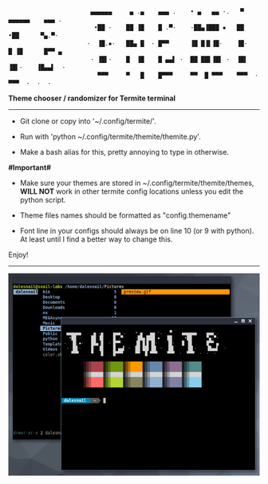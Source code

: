                            ▄▄▄▄▄▄     ▄ .▄    ▄▄▄ .    • ▄   ▄▄ ·.   ▀    ▄▄▄▄▄▄    ▄▄▄ .
                            •██ ·    ██ ▐█    █ .▀·    ·██▄▐███ ▪   ██     •██      ▀▄.▀·
                          ·  ▐█.▪·   ██▄ █  · █▀▀      ▐█ █▐▌▐█·    ▐█·   █ ▐█      █▀▀ ▄
                           · ▐█▌·    █  ▐█    █ ▄▄▌ ·  ██ ██▌▐█▌ ·  ▐█▌     ▐█▌·    ▐█▄▄▌  ·
                             ▀▀▀     ▀   █    █▀▀▀     ▀▀  █ ▀▀▀    ▀▀▀  ·  ▀▀▀  ·  ·  ·  




__Theme chooser / randomizer for Termite terminal__

-----------------------------------------------

- Git clone or copy into '~/.config/termite/'.

- Run with 'python ~/.config/termite/themite/themite.py'. 

- Make a bash alias for this, pretty annoying to type in otherwise. 

__#Important#__

- Make sure your themes are stored in ~/.config/termite/themite/themes, __WILL NOT__ work in other termite config locations unless you edit the python script. 

- Theme files names should be formatted as "config.themename"

- Font line in your configs should always be on line 10 (or 9 with python). At least until I find a better way to change this. 


Enjoy!

----------------------------------------------------------------------------------------------

![Demo](demo.gif)
